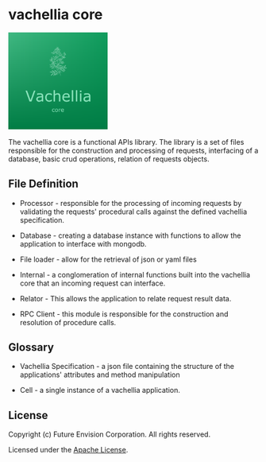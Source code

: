 # vachellia core
<img src="assets/icons/vachellia_core.png" width="200">

The vachellia core is a functional APIs library. The library is a set of files responsible for the construction and processing of requests, interfacing of a database, basic crud operations, relation of requests objects.

## File Definition

- Processor - responsible for the processing of incoming requests by validating the requests' procedural calls against the defined vachellia specification.

- Database - creating a database instance with functions to allow the application to interface with mongodb. 

- File loader - allow for the retrieval of json or yaml files

- Internal - a conglomeration of internal functions built into the vachellia core that an incoming request can interface.

- Relator - This allows the application to relate request result data.

- RPC Client - this module is responsible for the construction and  resolution of procedure calls.

## Glossary

- Vachellia Specification - a json file containing the structure of the applications' attributes and method manipulation

- Cell - a single instance of a vachellia application.

## License
Copyright (c) Future Envision Corporation. All rights reserved.

Licensed under the [Apache License](./LICENSE).